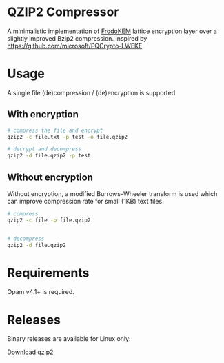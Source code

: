 # QZIP2 Compressor

A minimalistic implementation of [FrodoKEM](https://frodokem.org/) lattice encryption layer over a slightly improved Bzip2 compression. Inspired by https://github.com/microsoft/PQCrypto-LWEKE.

# Usage

A single file (de)compression / (de)encryption is supported. 

## With encryption

```bash
# compress the file and encrypt 
qzip2 -c file.txt -p test -o file.qzip2

# decrypt and decompress
qzip2 -d file.qzip2 -p test
```

## Without encryption

Without encryption, a modified Burrows–Wheeler transform is used which can improve compression rate for small (1KB) text files.

```bash
# compress
qzip2 -c file -o file.qzip2


# decompress
qzip2 -d file.qzip2
```

# Requirements 

Opam v4.1+ is required.

# Releases

Binary releases are available for Linux only:

[Download qzip2](RELEASES/qzip2)